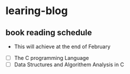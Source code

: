 # learing-blog
## book reading schedule

+ This will achieve at the end of February
- [ ] The C programming Language
- [ ] Data Structures and Algorithem Analysis in C
